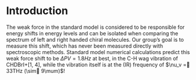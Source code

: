 # Introduction
The weak force in the standard model is considered to be responsible for energy shifts in energy levels and can be isolated when comparing the spectrum of left and right handed chiral molecules. Our group’s goal is to measure this shift, which has never been measured directly with spectroscopic methods.
Standard model numerical calculations predict this weak force shift to be $\Delta PV = 1.8Hz$ at best, in the C-H wag vibration of CHDBrI+[1, 4], while the vibration itself is at the (IR) frequency of $\nu_v = 33THz (\sim 9\mum)$!

<!--stackedit_data:
eyJoaXN0b3J5IjpbOTM2MjYxODg0LC0xOTYzMTc4MDQsNzU4MD
c3Njc1LC0xODU1MjMzOTkyLC0yMDg4NzQ2NjEyLC0zMzI0NTUz
NjNdfQ==
-->